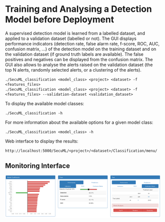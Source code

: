 # Training and Analysing a Detection Model before Deployment

A supervised detection model is learned from a labelled dataset, and applied to a validation dataset (labelled or not).
The GUI displays performance indicators (detection rate, false alarm rate, f-score, ROC, AUC, confusion matrix, ...) of the detection model on the training dataset and on the validation dataset (if ground truth labels are available).
The false positives and negatives can be displayed from the confusion matrix.
The GUI also allows to analyse the alerts raised on the validation dataset (the top N alerts, randomly selected alerts, or a clustering of the alerts).

    ./SecuML_classification <model_class> <project> <dataset> -f <features_files>
    ./SecuML_classification <model_class> <project> <dataset> -f <features_files> --validation-dataset <validation_dataset>

To display the available model classes:

	./SecuML_classification -h

For more information about the available options for a given model class:

	./SecuML_classification <model_class> -h

Web interface to display the results:

	http://localhost:5000/SecuML/<project>/<dataset>/Classification/menu/


## Monitoring Interface
![Classification](/doc/images/classification.png)
